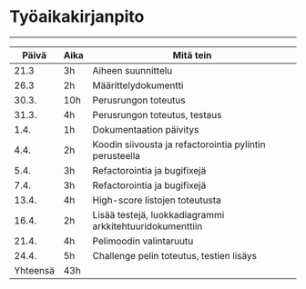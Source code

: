 # Työaikakirjanpito
<hr/>

| Päivä | Aika | Mitä tein |
|-------|------|-----------|
| 21.3  |  3h  | Aiheen suunnittelu |
| 26.3  |  2h  | Määrittelydokumentti |
| 30.3. |  10h | Perusrungon toteutus |
| 31.3. |  4h | Perusrungon toteutus, testaus |
| 1.4. |  1h | Dokumentaation päivitys |
| 4.4. |  2h | Koodin siivousta ja refactorointia pylintin perusteella |
| 5.4. |  3h | Refactorointia ja bugifixejä |
| 7.4. |  3h | Refactorointia ja bugifixejä |
| 13.4. |  4h | High-score listojen toteutusta |
| 16.4. |  2h | Lisää testejä, luokkadiagrammi arkkitehtuuridokumenttiin |
| 21.4. |  4h | Pelimoodin valintaruutu |
| 24.4. |  5h | Challenge pelin toteutus, testien lisäys |
| Yhteensä | 43h |           |

